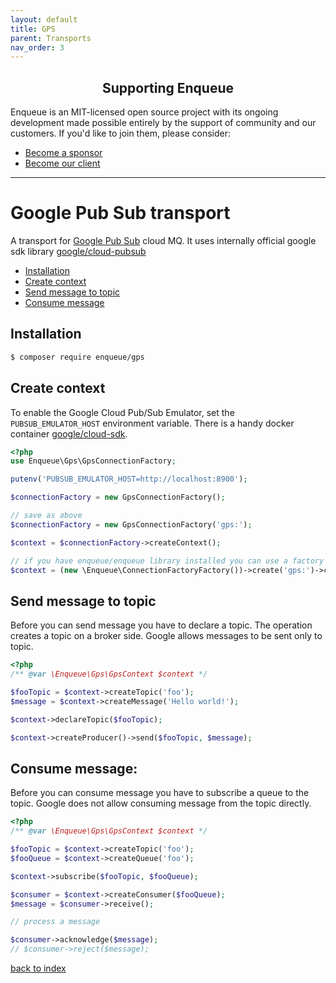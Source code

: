 ```yaml
---
layout: default
title: GPS
parent: Transports
nav_order: 3
---
```

<h2 align="center">Supporting Enqueue</h2>

Enqueue is an MIT-licensed open source project with its ongoing development made possible entirely by the support of community and our customers. If you'd like to join them, please consider:

- [Become a sponsor](https://www.patreon.com/makasim)
- [Become our client](http://forma-pro.com/)

---

# Google Pub Sub transport

A transport for [Google Pub Sub](https://cloud.google.com/pubsub/docs/) cloud MQ.
It uses internally official google sdk library [google/cloud-pubsub](https://packagist.org/packages/google/cloud-pubsub)

* [Installation](#installation)
* [Create context](#create-context)
* [Send message to topic](#send-message-to-topic)
* [Consume message](#consume-message)

## Installation

```bash
$ composer require enqueue/gps
```

## Create context

To enable the Google Cloud Pub/Sub Emulator, set the `PUBSUB_EMULATOR_HOST` environment variable.
There is a handy docker container [google/cloud-sdk](https://hub.docker.com/r/google/cloud-sdk/).

```php
<?php
use Enqueue\Gps\GpsConnectionFactory;

putenv('PUBSUB_EMULATOR_HOST=http://localhost:8900');

$connectionFactory = new GpsConnectionFactory();

// save as above
$connectionFactory = new GpsConnectionFactory('gps:');

$context = $connectionFactory->createContext();

// if you have enqueue/enqueue library installed you can use a factory to build context from DSN
$context = (new \Enqueue\ConnectionFactoryFactory())->create('gps:')->createContext();
```

## Send message to topic

Before you can send message you have to declare a topic.
The operation creates a topic on a broker side.
Google allows messages to be sent only to topic.

```php
<?php
/** @var \Enqueue\Gps\GpsContext $context */

$fooTopic = $context->createTopic('foo');
$message = $context->createMessage('Hello world!');

$context->declareTopic($fooTopic);

$context->createProducer()->send($fooTopic, $message);
```

## Consume message:

Before you can consume message you have to subscribe a queue to the topic.
Google does not allow consuming message from the topic directly.

```php
<?php
/** @var \Enqueue\Gps\GpsContext $context */

$fooTopic = $context->createTopic('foo');
$fooQueue = $context->createQueue('foo');

$context->subscribe($fooTopic, $fooQueue);

$consumer = $context->createConsumer($fooQueue);
$message = $consumer->receive();

// process a message

$consumer->acknowledge($message);
// $consumer->reject($message);
```

[back to index](../index.md)
